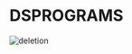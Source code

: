 # DSPROGRAMS
![deletion](https://user-images.githubusercontent.com/121123428/231989135-5c03c47c-ab40-4543-a5d3-ee21bb6ce9ba.png)
